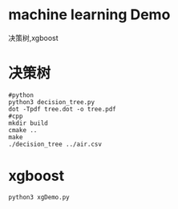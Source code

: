 # machine learning Demo
决策树,xgboost

# 决策树
    #python
    python3 decision_tree.py
    dot -Tpdf tree.dot -o tree.pdf
    #cpp
    mkdir build
    cmake ..
    make
    ./decision_tree ../air.csv
    
# xgboost
    python3 xgDemo.py





